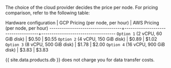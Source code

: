 The choice of the cloud provider decides the price per node. For pricing comparison, refer to the following table:

 Hardware configuration            | GCP Pricing (per node, per hour)	  | AWS Pricing (per node, per hour) 
-----------------------------------+------------------------------------+------------------------------------
`Option 1` (2 vCPU, 60 GiB disk)   | $0.50	                            | $0.55
`Option 2` (4 vCPU, 150 GiB disk)  | $0.89                            	| $1.02
`Option 3` (8 vCPU, 500 GiB disk)  | $1.78                              | $2.00
`Option 4` (16 vCPU, 900 GiB disk) | $3.83                              | $3.83

{{ site.data.products.db }} does not charge you for data transfer costs.
